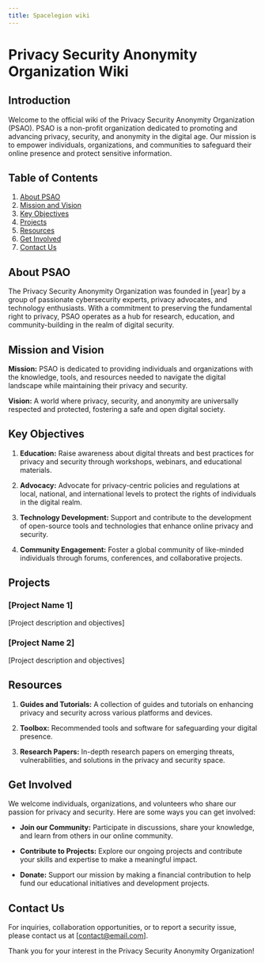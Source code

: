```yaml
---
title: Spacelegion wiki
---
```


# Privacy Security Anonymity Organization Wiki

## Introduction

Welcome to the official wiki of the Privacy Security Anonymity Organization (PSAO). PSAO is a non-profit organization dedicated to promoting and advancing privacy, security, and anonymity in the digital age. Our mission is to empower individuals, organizations, and communities to safeguard their online presence and protect sensitive information.

## Table of Contents

1. [About PSAO](#about-psao)
2. [Mission and Vision](#mission-and-vision)
3. [Key Objectives](#key-objectives)
4. [Projects](#projects)
5. [Resources](#resources)
6. [Get Involved](#get-involved)
7. [Contact Us](#contact-us)

## About PSAO

The Privacy Security Anonymity Organization was founded in [year] by a group of passionate cybersecurity experts, privacy advocates, and technology enthusiasts. With a commitment to preserving the fundamental right to privacy, PSAO operates as a hub for research, education, and community-building in the realm of digital security.

## Mission and Vision

**Mission:** PSAO is dedicated to providing individuals and organizations with the knowledge, tools, and resources needed to navigate the digital landscape while maintaining their privacy and security.

**Vision:** A world where privacy, security, and anonymity are universally respected and protected, fostering a safe and open digital society.

## Key Objectives

1. **Education:** Raise awareness about digital threats and best practices for privacy and security through workshops, webinars, and educational materials.

2. **Advocacy:** Advocate for privacy-centric policies and regulations at local, national, and international levels to protect the rights of individuals in the digital realm.

3. **Technology Development:** Support and contribute to the development of open-source tools and technologies that enhance online privacy and security.

4. **Community Engagement:** Foster a global community of like-minded individuals through forums, conferences, and collaborative projects.

## Projects

### [Project Name 1]

[Project description and objectives]

### [Project Name 2]

[Project description and objectives]

## Resources

1. **Guides and Tutorials:** A collection of guides and tutorials on enhancing privacy and security across various platforms and devices.

2. **Toolbox:** Recommended tools and software for safeguarding your digital presence.

3. **Research Papers:** In-depth research papers on emerging threats, vulnerabilities, and solutions in the privacy and security space.

## Get Involved

We welcome individuals, organizations, and volunteers who share our passion for privacy and security. Here are some ways you can get involved:

- **Join our Community:** Participate in discussions, share your knowledge, and learn from others in our online community.

- **Contribute to Projects:** Explore our ongoing projects and contribute your skills and expertise to make a meaningful impact.

- **Donate:** Support our mission by making a financial contribution to help fund our educational initiatives and development projects.

## Contact Us

For inquiries, collaboration opportunities, or to report a security issue, please contact us at [contact@email.com].

Thank you for your interest in the Privacy Security Anonymity Organization!

